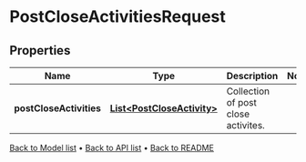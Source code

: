 

# PostCloseActivitiesRequest


## Properties

| Name | Type | Description | Notes |
|------------ | ------------- | ------------- | -------------|
|**postCloseActivities** | [**List&lt;PostCloseActivity&gt;**](PostCloseActivity.md) | Collection of post close activites. |  |



[Back to Model list](../README.md#documentation-for-models) &#8226; [Back to API list](../README.md#documentation-for-api-endpoints) &#8226; [Back to README](../README.md)


